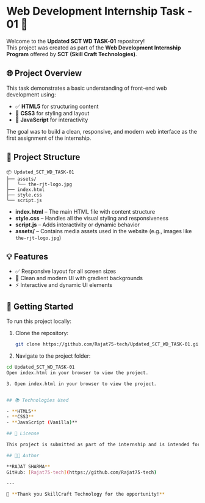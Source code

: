 # Web Development Internship Task - 01 🚀

Welcome to the **Updated SCT WD TASK-01** repository!  
This project was created as part of the **Web Development Internship Program** offered by **SCT (Skill Craft Technologies)**.

## 🌐 Project Overview

This task demonstrates a basic understanding of front-end web development using:

- ✅ **HTML5** for structuring content  
- 🎨 **CSS3** for styling and layout  
- 🧠 **JavaScript** for interactivity

The goal was to build a clean, responsive, and modern web interface as the first assignment of the internship.

## 📁 Project Structure

```
📦 Updated_SCT_WD_TASK-01  
├── assets/  
│   └── the-rjt-logo.jpg  
├── index.html  
├── style.css  
└── script.js  
```

- **index.html** – The main HTML file with content structure  
- **style.css** – Handles all the visual styling and responsiveness  
- **script.js** – Adds interactivity or dynamic behavior  
- **assets/** – Contains media assets used in the website (e.g., images like `the-rjt-logo.jpg`)

## 💡 Features

- ✅ Responsive layout for all screen sizes   
- 🎯 Clean and modern UI with gradient backgrounds  
- ⚡ Interactive and dynamic UI elements

## 🚀 Getting Started

To run this project locally:

1. Clone the repository:
   ```bash
   git clone https://github.com/Rajat75-tech/Updated_SCT_WD_TASK-01.git

2. Navigate to the project folder:

  ```bash
  cd Updated_SCT_WD_TASK-01
Open index.html in your browser to view the project.

3. Open index.html in your browser to view the project.


## 📚 Technologies Used

- **HTML5**
- **CSS3**
- **JavaScript (Vanilla)**

## 📜 License

This project is submitted as part of the internship and is intended for educational purposes only.

## 👨‍💻 Author

**RAJAT SHARMA**  
GitHub: [Rajat75-tech](https://github.com/Rajat75-tech)

---

🎯 **Thank you SkillCraft Technology for the opportunity!**
